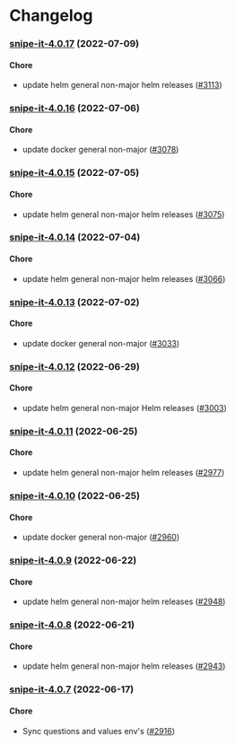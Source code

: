 # Changelog<br>


<a name="snipe-it-4.0.17"></a>
### [snipe-it-4.0.17](https://github.com/truecharts/apps/compare/snipe-it-4.0.16...snipe-it-4.0.17) (2022-07-09)

#### Chore

* update helm general non-major helm releases ([#3113](https://github.com/truecharts/apps/issues/3113))



<a name="snipe-it-4.0.16"></a>
### [snipe-it-4.0.16](https://github.com/truecharts/apps/compare/snipe-it-4.0.15...snipe-it-4.0.16) (2022-07-06)

#### Chore

* update docker general non-major ([#3078](https://github.com/truecharts/apps/issues/3078))



<a name="snipe-it-4.0.15"></a>
### [snipe-it-4.0.15](https://github.com/truecharts/apps/compare/snipe-it-4.0.14...snipe-it-4.0.15) (2022-07-05)

#### Chore

* update helm general non-major helm releases ([#3075](https://github.com/truecharts/apps/issues/3075))



<a name="snipe-it-4.0.14"></a>
### [snipe-it-4.0.14](https://github.com/truecharts/apps/compare/snipe-it-4.0.13...snipe-it-4.0.14) (2022-07-04)

#### Chore

* update helm general non-major helm releases ([#3066](https://github.com/truecharts/apps/issues/3066))



<a name="snipe-it-4.0.13"></a>
### [snipe-it-4.0.13](https://github.com/truecharts/apps/compare/snipe-it-4.0.12...snipe-it-4.0.13) (2022-07-02)

#### Chore

* update docker general non-major ([#3033](https://github.com/truecharts/apps/issues/3033))



<a name="snipe-it-4.0.12"></a>
### [snipe-it-4.0.12](https://github.com/truecharts/apps/compare/snipe-it-4.0.11...snipe-it-4.0.12) (2022-06-29)

#### Chore

* update helm general non-major Helm releases ([#3003](https://github.com/truecharts/apps/issues/3003))



<a name="snipe-it-4.0.11"></a>
### [snipe-it-4.0.11](https://github.com/truecharts/apps/compare/snipe-it-4.0.10...snipe-it-4.0.11) (2022-06-25)

#### Chore

* update helm general non-major helm releases ([#2977](https://github.com/truecharts/apps/issues/2977))



<a name="snipe-it-4.0.10"></a>
### [snipe-it-4.0.10](https://github.com/truecharts/apps/compare/snipe-it-4.0.9...snipe-it-4.0.10) (2022-06-25)

#### Chore

* update docker general non-major ([#2960](https://github.com/truecharts/apps/issues/2960))



<a name="snipe-it-4.0.9"></a>
### [snipe-it-4.0.9](https://github.com/truecharts/apps/compare/snipe-it-4.0.8...snipe-it-4.0.9) (2022-06-22)

#### Chore

* update helm general non-major helm releases ([#2948](https://github.com/truecharts/apps/issues/2948))



<a name="snipe-it-4.0.8"></a>
### [snipe-it-4.0.8](https://github.com/truecharts/apps/compare/snipe-it-4.0.7...snipe-it-4.0.8) (2022-06-21)

#### Chore

* update helm general non-major helm releases ([#2943](https://github.com/truecharts/apps/issues/2943))



<a name="snipe-it-4.0.7"></a>
### [snipe-it-4.0.7](https://github.com/truecharts/apps/compare/snipe-it-4.0.6...snipe-it-4.0.7) (2022-06-17)

#### Chore

* Sync questions and values env's ([#2916](https://github.com/truecharts/apps/issues/2916))
